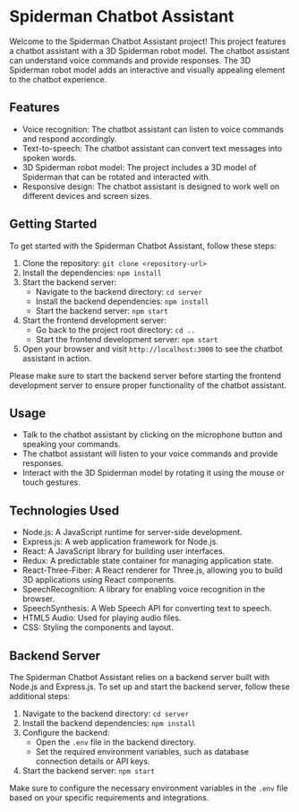 # Spiderman Chatbot Assistant

Welcome to the Spiderman Chatbot Assistant project! This project features a chatbot assistant with a 3D Spiderman robot model. The chatbot assistant can understand voice commands and provide responses. The 3D Spiderman robot model adds an interactive and visually appealing element to the chatbot experience.

## Features

- Voice recognition: The chatbot assistant can listen to voice commands and respond accordingly.
- Text-to-speech: The chatbot assistant can convert text messages into spoken words.
- 3D Spiderman robot model: The project includes a 3D model of Spiderman that can be rotated and interacted with.
- Responsive design: The chatbot assistant is designed to work well on different devices and screen sizes.

## Getting Started

To get started with the Spiderman Chatbot Assistant, follow these steps:

1. Clone the repository: `git clone <repository-url>`
2. Install the dependencies: `npm install`
3. Start the backend server:
   - Navigate to the backend directory: `cd server`
   - Install the backend dependencies: `npm install`
   - Start the backend server: `npm start`
4. Start the frontend development server:
   - Go back to the project root directory: `cd ..`
   - Start the frontend development server: `npm start`
5. Open your browser and visit `http://localhost:3000` to see the chatbot assistant in action.

Please make sure to start the backend server before starting the frontend development server to ensure proper functionality of the chatbot assistant.

## Usage

- Talk to the chatbot assistant by clicking on the microphone button and speaking your commands.
- The chatbot assistant will listen to your voice commands and provide responses.
- Interact with the 3D Spiderman model by rotating it using the mouse or touch gestures.

## Technologies Used

- Node.js: A JavaScript runtime for server-side development.
- Express.js: A web application framework for Node.js.
- React: A JavaScript library for building user interfaces.
- Redux: A predictable state container for managing application state.
- React-Three-Fiber: A React renderer for Three.js, allowing you to build 3D applications using React components.
- SpeechRecognition: A library for enabling voice recognition in the browser.
- SpeechSynthesis: A Web Speech API for converting text to speech.
- HTML5 Audio: Used for playing audio files.
- CSS: Styling the components and layout.

## Backend Server

The Spiderman Chatbot Assistant relies on a backend server built with Node.js and Express.js. 
To set up and start the backend server, follow these additional steps:

1. Navigate to the backend directory: `cd server`
2. Install the backend dependencies: `npm install`
3. Configure the backend:
   - Open the `.env` file in the backend directory.
   - Set the required environment variables, such as database connection details or API keys.
4. Start the backend server: `npm start`

Make sure to configure the necessary environment variables in the `.env` file based on your specific requirements and integrations.

